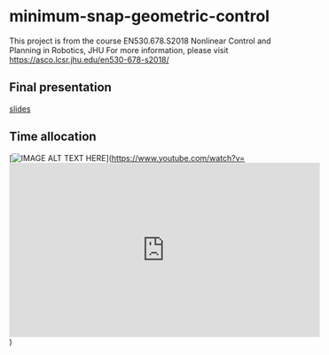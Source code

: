 # minimum-snap-geometric-control
This project is from the course EN530.678.S2018 Nonlinear Control and Planning in Robotics, JHU
For more information, please visit https://asco.lcsr.jhu.edu/en530-678-s2018/

## Final presentation
[slides](https://drive.google.com/open?id=1APnwKnfsYUZB0-4T4GaXExabcxmzodVf)

## Time allocation
[![IMAGE ALT TEXT HERE](https://img.youtube.com/vi/https://youtu.be/m1lIAcgYFYQ/0.jpg)](https://www.youtube.com/watch?v=<iframe width="560" height="315" src="https://www.youtube.com/embed/gG9_Etc4188" frameborder="0" allow="autoplay; encrypted-media" allowfullscreen></iframe>)
